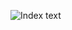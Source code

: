 
![Index text](https://drive.usercontent.google.com/download?id=1Sj0nf2SGQ-2SsPPTTfOPSJ08292047va&export=view)
 
 
